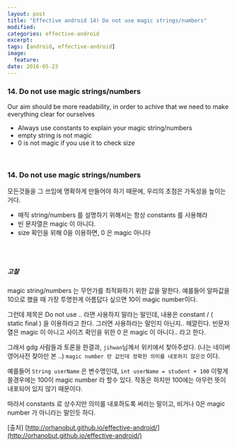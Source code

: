 ```yaml
---
layout: post
title: "Effective android 14) Do not use magic strings/numbers"
modified:
categories: effective-android
excerpt:
tags: [android, effective-android]
image:
  feature:
date: 2016-05-23
---
```


### 14. Do not use magic strings/numbers
Our aim should be more readability, in order to achive that we need to make everything clear for ourselves

- Always use constants to explain your magic string/numbers
- empty string is not magic
- 0 is not magic if you use it to check size

<br> 

### 14. Do not use magic strings/numbers
모든것들을 그 쓰임에 명확하게 만들어야 하기 때문에, 우리의 초점은 가독성을 높이는 거다.

- 매직 string/numbers 를 설명하기 위해서는 항상 constants 를 사용해라
- 빈 문자열은 magic 이 아니다.
- size 확인을 위해 0을 이용하면, 0 은 magic 아니다

<br><br>

##### 고찰
magic string/numbers 는 무언가를 최적화하기 위한 값을 말한다. 예를들어 알파값을 10으로 했을 때 가장 투명한게 아름답다 싶으면 10이 magic number이다.

그런데 제목은 Do not use .. 라면 사용하지 말라는 말인데, 내용은 constant / ( static final ) 을 이용하라고 한다. 그러면 사용하라는 말인지 아닌지.. 헤깔린다. 빈문자열은 magic 이 아니고 사이즈 확인을 위한 0 은 magic 이 아니다.. 라고 한다.

그래서 gdg 사람들과 토론을 한결과, `jihwan`님께서 위키에서 찾아주셨다. (나는 네이버 영어사전 찾아만 본 ..) `magic number 란 값인데 정확한 의미를 내포하지 않은것` 이다.

예를들어 `String userName` 은 변수명인데, `int userName = student + 100` 이렇게 쓸경우에는 100이 magic number 라 할수 있다. 작동은 하지만 100에는 아무런 뜻이 내포되어 있지 않기 때문이다.

따라서 constants 로 상수지만 의미를 내포하도록 써라는 말이고, 비거나 0은 magic number 가 아니라는 말인듯 하다.

[출처] [http://orhanobut.github.io/effective-android/](http://orhanobut.github.io/effective-android/)         